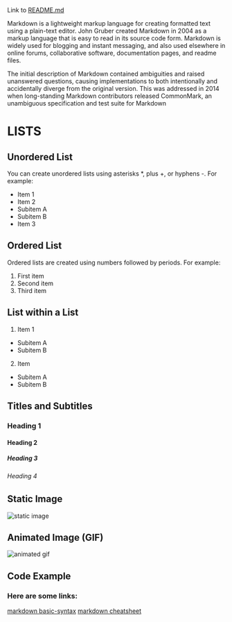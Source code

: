 Link to [README.md](https://github.com/iota07/exercise-markdown/blob/main/README.md)

Markdown is a lightweight markup language for creating formatted text using a plain-text editor. John Gruber created Markdown in 2004 as a markup language that is easy to read in its source code form. Markdown is widely used for blogging and instant messaging, and also used elsewhere in online forums, collaborative software, documentation pages, and readme files.

The initial description of Markdown contained ambiguities and raised unanswered questions, causing implementations to both intentionally and accidentally diverge from the original version. This was addressed in 2014 when long-standing Markdown contributors released CommonMark, an unambiguous specification and test suite for Markdown

# LISTS

## Unordered List

You can create unordered lists using asterisks *, plus +, or hyphens -. For example:

- Item 1
- Item 2
- Subitem A
- Subitem B
- Item 3

## Ordered List

Ordered lists are created using numbers followed by periods. For example:

1. First item
2. Second item
3. Third item

## List within a List

1. Item 1
- Subitem A
- Subitem B
2. Item
- Subitem A
- Subitem B
## Titles and Subtitles

### Heading 1
#### Heading 2
##### Heading 3
###### Heading 4

## Static Image

![static image](https://upload.wikimedia.org/wikipedia/commons/thumb/4/48/Markdown-mark.svg/1280px-Markdown-mark.svg.png)



## Animated Image (GIF)

![animated gif](https://media3.giphy.com/media/GwtfUx2P2HnvByDZdg/giphy.gif?cid=ecf05e47eon37h4kbovhsvy86oeyg6gocbhm0qf73r0t5u6z&ep=v1_gifs_search&rid=giphy.gif&ct=g)

## Code Example

<script type="text/javascript">
    alert("Hello!");
</script>

### Here are some links:

[markdown basic-syntax](https://discord.com/channels/@me/1153741243336102020/1154714343221510174)
[markdown cheatsheet](https://discord.com/channels/@me/1153741243336102020/1154714558020210808)


